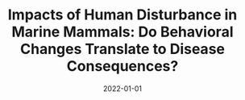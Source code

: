 ---
title: "Impacts of Human Disturbance in Marine Mammals: Do Behavioral Changes Translate to Disease Consequences?"
collection: publications
category: books
permalink: /publication/2022-Disturbance-Review
excerpt: 'In this book chapter, we (1) conducted a systematic literature review to determine how human disturbances change marine mammal behavior in ways that can impact disease spread, and (2) used a mathematical modeling framework to examine how these behavioral changes might influence potential epidemics. '
date: 2022-01-01
venue: 'Ethology and Behavioral Ecology of Marine Mammals: The Evolving Human Factor'
paperurl: 'http://melissacollier.github.io/files/DisturbanceReview.pdf'
citation: '<b>Collier, M.A,</b> Mann, J., Ali, S., Bansal, S. (2022). &quot;Impacts of Human Disturbance in Marine Mammals: Do Behavioral Changes Translate to Disease Consequences?.&quot; In: Notarbartolo di Sciara, G., Würsig, B. (eds) <i>Marine Mammals: The Evolving Human Factor. Ethology and Behavioral Ecology of Marine Mammals</i>. Springer, Cham. https://doi.org/10.1007/978-3-030-98100-6_9'
---